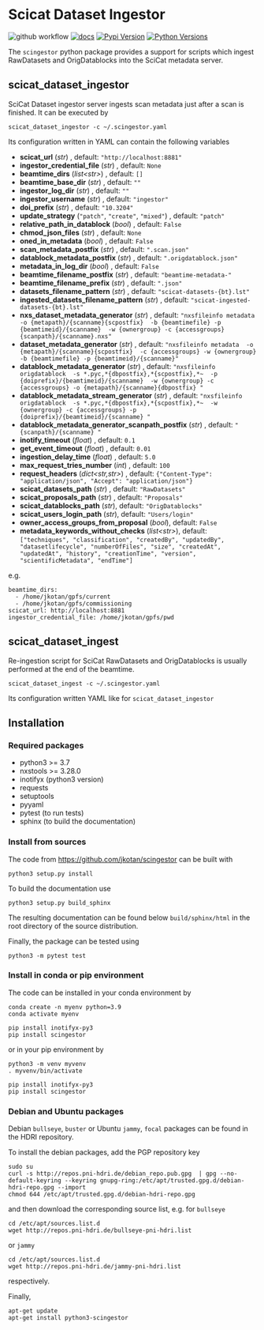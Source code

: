 # Scicat Dataset Ingestor

![github workflow](https://github.com/jkotan/scingestor/actions/workflows/tests.yml/badge.svg) [![docs](https://img.shields.io/badge/Documentation-webpages-ADD8E6.svg)](https://jkotan.github.io/scingestor/index.html) [![Pypi Version](https://img.shields.io/pypi/v/scingestor.svg)](https://pypi.python.org/pypi/scingestor) [![Python Versions](https://img.shields.io/pypi/pyversions/scingestor.svg)](https://pypi.python.org/pypi/scingestor/)

The `scingestor` python package provides a support for scripts which ingest RawDatasets and OrigDatablocks into the SciCat metadata server.

## scicat_dataset_ingestor
SciCat Dataset ingestor server ingests scan metadata just after a scan is finished. It can be executed by

```
scicat_dataset_ingestor -c ~/.scingestor.yaml
```
Its configuration written in YAML can contain the following variables
* **scicat_url** (*str*) , default: `"http://localhost:8881"`
* **ingestor_credential_file** (*str*) , default: `None`
* **beamtime_dirs** (*list\<str\>*) , default: `[]`
* **beamtime_base_dir** (*str*) , default: `""`
* **ingestor_log_dir** (*str*) , default: `""`
* **ingestor_username** (*str*) , default: `"ingestor"`
* **doi_prefix** (*str*) , default: `"10.3204"`
* **update_strategy** (`"patch"`, `"create"`, `"mixed"`) , default: `"patch"`
* **relative_path_in_datablock** (*bool*) , default: `False`
* **chmod_json_files** (*str*) , default: `None`
* **oned_in_metadata** (*bool*) , default: `False`
* **scan_metadata_postfix** (*str*) , default: `".scan.json"`
* **datablock_metadata_postfix** (*str*) , default: `".origdatablock.json"`
* **metadata_in_log_dir** (*bool*) , default: `False`
* **beamtime_filename_postfix** (*str*) , default: `"beamtime-metadata-"`
* **beamtime_filename_prefix** (*str*) , default: `".json"`
* **datasets_filename_pattern** (*str*) , default: `"scicat-datasets-{bt}.lst"`
* **ingested_datasets_filename_pattern** (*str*) , default: `"scicat-ingested-datasets-{bt}.lst"`
* **nxs_dataset_metadata_generator** (*str*) , default: `"nxsfileinfo metadata  -o {metapath}/{scanname}{scpostfix}  -b {beamtimefile} -p {beamtimeid}/{scanname}  -w {ownergroup} -c {accessgroups} {scanpath}/{scanname}.nxs"`
* **dataset_metadata_generator** (*str*) , default: `"nxsfileinfo metadata  -o {metapath}/{scanname}{scpostfix}  -c {accessgroups} -w {ownergroup} -b {beamtimefile} -p {beamtimeid}/{scanname}"`
* **datablock_metadata_generator** (*str*) , default: `"nxsfileinfo origdatablock  -s *.pyc,*{dbpostfix},*{scpostfix},*~  -p {doiprefix}/{beamtimeid}/{scanname}  -w {ownergroup} -c {accessgroups} -o {metapath}/{scanname}{dbpostfix} "`
* **datablock_metadata_stream_generator** (*str*) , default: `"nxsfileinfo origdatablock  -s *.pyc,*{dbpostfix},*{scpostfix},*~  -w {ownergroup} -c {accessgroups} -p {doiprefix}/{beamtimeid}/{scanname} "`
* **datablock_metadata_generator_scanpath_postfix** (*str*) , default: `" {scanpath}/{scanname} "`
* **inotify_timeout** (*float*) , default: `0.1`
* **get_event_timeout** (*float*) , default: `0.01`
* **ingestion_delay_time** (*float*) , default: `5.0`
* **max_request_tries_number** (*int*) , default: `100`
* **request_headers** (*dict\<str,str\>*) , default: `{"Content-Type": "application/json", "Accept": "application/json"}`
* **scicat_datasets_path** (*str*) , default: `"RawDatasets"`
* **scicat_proposals_path** (*str*) , default: `"Proposals"`
* **scicat_datablocks_path** (*str*), default: `"OrigDatablocks"`
* **scicat_users_login_path** (*str*), default: `"Users/login"`
* **owner_access_groups_from_proposal** (*bool*), default: `False`
* **metadata_keywords_without_checks** (*list\<str\>*), default: `["techniques", "classification", "createdBy", "updatedBy", "datasetlifecycle", "numberOfFiles", "size", "createdAt", "updatedAt", "history", "creationTime", "version", "scientificMetadata", "endTime"]`

e.g.
```
beamtime_dirs:
  - /home/jkotan/gpfs/current
  - /home/jkotan/gpfs/commissioning
scicat_url: http://localhost:8881
ingestor_credential_file: /home/jkotan/gpfs/pwd
```

## scicat_dataset_ingest

Re-ingestion script for SciCat RawDatasets and OrigDatablocks is usually performed at the end of the beamtime.
```
scicat_dataset_ingest -c ~/.scingestor.yaml
```
Its configuration written YAML like for `scicat_dataset_ingestor`
## Installation

### Required packages

* python3 >= 3.7
* nxstools >= 3.28.0
* inotifyx (python3 version)
* requests
* setuptools
* pyyaml
* pytest (to run tests)
* sphinx (to build the documentation)


### Install from sources

The code from https://github.com/jkotan/scingestor can be built with

```
python3 setup.py install
```


To build the documentation use

```
python3 setup.py build_sphinx
```

The resulting documentation can be found below `build/sphinx/html` in the root
directory of the source distribution.

Finally, the package can be tested using

```
python3 -m pytest test
```

### Install in conda or pip environment

The code can be installed in your conda environment by
```
conda create -n myenv python=3.9
conda activate myenv

pip install inotifyx-py3
pip install scingestor
```

or in your pip environment by
```
python3 -m venv myvenv
. myvenv/bin/activate

pip install inotifyx-py3
pip install scingestor
```


### Debian and Ubuntu packages

Debian  `bullseye`, `buster`  or Ubuntu  `jammy`, `focal` packages can be found in the HDRI repository.

To install the debian packages, add the PGP repository key

```
sudo su
curl -s http://repos.pni-hdri.de/debian_repo.pub.gpg  | gpg --no-default-keyring --keyring gnupg-ring:/etc/apt/trusted.gpg.d/debian-hdri-repo.gpg --import
chmod 644 /etc/apt/trusted.gpg.d/debian-hdri-repo.gpg
```

and then download the corresponding source list, e.g.
for `bullseye`

```
cd /etc/apt/sources.list.d
wget http://repos.pni-hdri.de/bullseye-pni-hdri.list
```

or `jammy`

```
cd /etc/apt/sources.list.d
wget http://repos.pni-hdri.de/jammy-pni-hdri.list
```
respectively.

Finally,

```
apt-get update
apt-get install python3-scingestor
```
